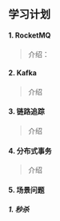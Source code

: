 ## 学习计划

#### 1. RocketMQ

> 介绍：

#### 2. Kafka

> 介绍

#### 3. 链路追踪

> 介绍

#### 4. 分布式事务

> 介绍

#### 5. 场景问题

##### 1. 秒杀